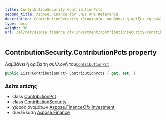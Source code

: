 ```yaml
---
title: ContributionSecurity.ContributionPcts
second_title: Aspose.Finance for .NET API Reference
description: ContributionSecurity ιδιοκτησία. Λαμβάνει ή ορίζει τη συλλογή τουContributionPct .
type: docs
weight: 30
url: /el/net/aspose.finance.ofx.investment/contributionsecurity/contributionpcts/
---
```

## ContributionSecurity.ContributionPcts property

Λαμβάνει ή ορίζει τη συλλογή του[`ContributionPct`](../../contributionpct/) .

```csharp
public List<ContributionPct> ContributionPcts { get; set; }
```

### Δείτε επίσης

* class [ContributionPct](../../contributionpct/)
* class [ContributionSecurity](../)
* χώρος ονομάτων [Aspose.Finance.Ofx.Investment](../../contributionsecurity/)
* συνέλευση [Aspose.Finance](../../../)


